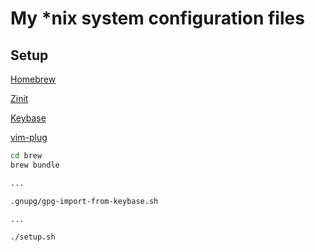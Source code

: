 # My *nix system configuration files

## Setup

[Homebrew](https://brew.sh/)

[Zinit](https://github.com/zdharma/zinit)

[Keybase](https://keybase.io/docs/the_app/install_macos)

[vim-plug](https://github.com/junegunn/vim-plug)

```sh
cd brew
brew bundle

...

.gnupg/gpg-import-from-keybase.sh

...

./setup.sh
```
